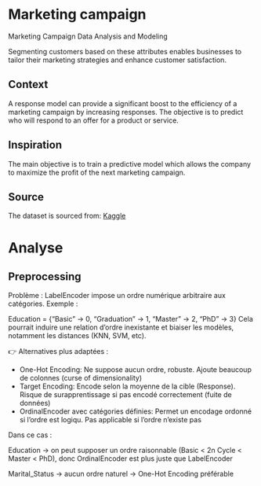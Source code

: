 # Marketing campaign
Marketing Campaign Data Analysis and Modeling 

Segmenting customers based on these attributes enables businesses to tailor their marketing strategies and enhance customer satisfaction.
## Context
A response model can provide a significant boost to the efficiency of a marketing campaign by increasing responses.
The objective is to predict who will respond to an offer for a product or service.
## Inspiration
The main objective is to train a predictive model which allows the company to maximize the profit of the next marketing campaign.

## Source
The dataset is sourced from: [Kaggle](https://www.kaggle.com/datasets/rodsaldanha/arketing-campaign)


# Analyse

## Preprocessing

Problème : LabelEncoder impose un ordre numérique arbitraire aux catégories. Exemple :

Education = {“Basic” → 0, “Graduation” → 1, “Master” → 2, “PhD” → 3}
Cela pourrait induire une relation d’ordre inexistante et biaiser les modèles, notamment les distances (KNN, SVM, etc).

👉 Alternatives plus adaptées :

- One-Hot Encoding:	Ne suppose aucun ordre, robuste. Ajoute beaucoup de colonnes (curse of dimensionality)
- Target Encoding:	Encode selon la moyenne de la cible (Response). Risque de surapprentissage si pas encodé correctement (fuite de données)
- OrdinalEncoder avec catégories définies:	Permet un encodage ordonné si l’ordre est logiqu. Pas applicable si l’ordre n’existe pas

Dans ce cas :

Education → on peut supposer un ordre raisonnable (Basic < 2n Cycle < Master < PhD), donc OrdinalEncoder est plus juste que LabelEncoder

Marital_Status → aucun ordre naturel → One-Hot Encoding préférable
